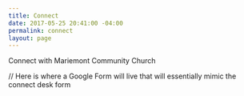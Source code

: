 ```yaml
---
title: Connect
date: 2017-05-25 20:41:00 -04:00
permalink: connect
layout: page
---
```


Connect with Mariemont Community Church

// Here is where a Google Form will live that will essentially mimic the connect desk form